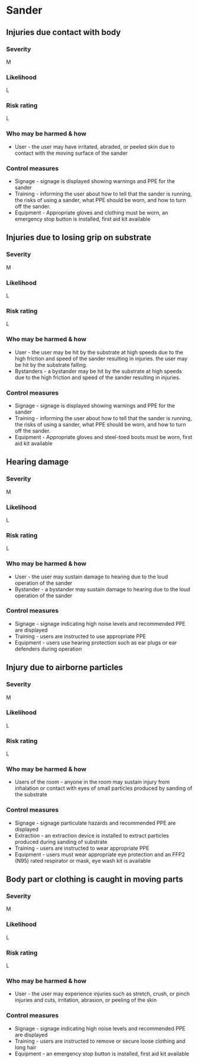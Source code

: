 # Sander

## Injuries due contact with body

### Severity

M   

### Likelihood

L

### Risk rating

L

### Who may be harmed & how

- User - the user may have irritated, abraded, or peeled skin due to contact with the moving surface of the sander

### Control measures

- Signage - signage is displayed showing warnings and PPE for the sander
- Training - informing the user about how to tell that the sander is running, the risks of using a sander,
  what PPE should be worn, and how to turn off the sander.
- Equipment - Appropriate gloves and clothing must be worn, an emergency stop button is installed, first aid kit available

## Injuries due to losing grip on substrate

### Severity

M

### Likelihood

L

### Risk rating

L

### Who may be harmed & how

- User - the user may be hit by the substrate at high speeds due to the high friction and speed of the sander resulting
  in injuries. the user may be hit by the substrate falling.
- Bystanders - a bystander may be hit by the substrate at high speeds due to the high friction and speed of the sander resulting
  in injuries.

### Control measures

- Signage - signage is displayed showing warnings and PPE for the sander
- Training - informing the user about how to tell that the sander is running, the risks of using a sander,
  what PPE should be worn, and how to turn off the sander.
- Equipment - Appropriate gloves and steel-toed boots must be worn, first aid kit available

## Hearing damage

### Severity

M

### Likelihood

L

### Risk rating

L

### Who may be harmed & how

- User - the user may sustain damage to hearing due to the loud operation of the sander
- Bystander - a bystander may sustain damage to hearing due to the loud operation of the sander

### Control measures

- Signage - signage indicating high noise levels and recommended PPE are displayed
- Training - users are instructed to use appropriate PPE
- Equipment - users use hearing protection such as ear plugs or ear defenders during operation

## Injury due to airborne particles

### Severity

M

### Likelihood

L

### Risk rating

L

### Who may be harmed & how

- Users of the room - anyone in the room may sustain injury from inhalation or contact with eyes of small particles produced by sanding of
  the substrate

### Control measures

- Signage - signage particulate hazards and recommended PPE are displayed
- Extraction - an extraction device is installed to extract particles produced during sanding of substrate
- Training - users are instructed to wear appropriate PPE
- Equipment - users must wear appropriate eye protection and an FFP2 (N95) rated respirator or mask, eye wash kit is available

## Body part or clothing is caught in moving parts

### Severity

M

### Likelihood

L

### Risk rating

L

### Who may be harmed & how

- User - the user may experience injuries such as stretch, crush, or pinch injuries and cuts, irritation, abrasion, or
  peeling of the skin

### Control measures

- Signage - signage indicating high noise levels and recommended PPE are displayed
- Training - users are instructed to remove or secure loose clothing and long hair
- Equipment - an emergency stop button is installed, first aid kit available
